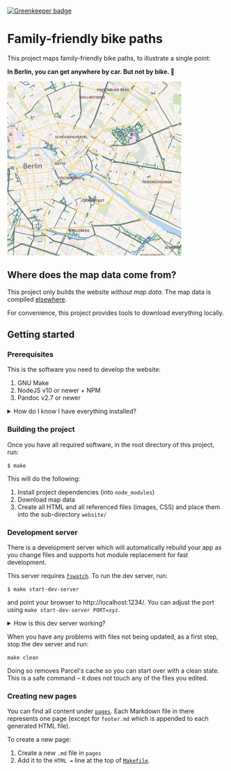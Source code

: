 [![Greenkeeper badge](https://badges.greenkeeper.io/awendt/familienradwege-website.svg)](https://greenkeeper.io/)

# Family-friendly bike paths

This project maps family-friendly bike paths, to illustrate a single point:

**In Berlin, you can get anywhere by car. But not by bike. 🚳**

[![Kartenausschnitt](images/map.jpg)](https://www.familienradwege.de)

## Where does the map data come from?

This project only builds the website _without map data_.
The map data is compiled [elsewhere](https://github.com/awendt/familienradwege).

For convenience, this project provides tools to download everything locally.

## Getting started

### Prerequisites

This is the software you need to develop the website:

1. GNU Make
2. NodeJS v10 or newer + NPM
3. Pandoc v2.7 or newer

<details>
<summary>How do I know I have everything installed?</summary>

Run the following, every line should have a check mark:

```bash
$ make check
✔ fswatch
✔ node
✔ npm
✔ pandoc
```
</details>

### Building the project

Once you have all required software, in the root directory of this project, run:

```
$ make
```

This will do the following:

1. Install project dependencies (into `node_modules`)
2. Download map data
3. Create all HTML and all referenced files (images, CSS) and place them into the sub-directory `website/`

### Development server

There is a development server which will automatically rebuild your app as you
change files and supports hot module replacement for fast development.

This server requires [`fswatch`](https://github.com/emcrisostomo/fswatch).
To run the dev server, run:

```
$ make start-dev-server
```

and point your browser to http://localhost:1234/.
You can adjust the port using `make start-dev-server PORT=xyz`.

<details>
<summary>How is this dev server working?</summary>

[Parcel ships with a development server](https://parceljs.org/getting_started.html)
but since you don't edit HTML files directly in this project, that's not enough.
So to make this easy to work with, we need 3 parts:

1. `fswatch` watches Markdown files and re-builds HTML if necessary.
2. Parcel watches HTML files and its asset dependencies (Javascript, CSS),
   re-builds the website if necessary and ensures your browser is updated.
3. The server that serves the application to the browser. Parcel could do this
   itself but it does not recognize the permalinks this project is using.

These three parts are orchestrated by the [`Procfile`](Procfile) and
[`node-foreman`](https://github.com/strongloop/node-foreman) which is started
when you run `make start-dev-server`.

</details>

When you have any problems with files not being updated, as a first step,
stop the dev server and run:

```
make clean
```

Doing so removes Parcel's cache so you can start over with a clean state.
This is a safe command – it does not touch any of the files you edited.

### Creating new pages

You can find all content under [`pages`](pages).
Each Markdown file in there represents one page
(except for `footer.md` which is appended to each generated HTML file).


To create a new page:

1. Create a new `.md` file in `pages`
2. Add it to the `HTML =` line at the top of [`Makefile`](Makefile).
